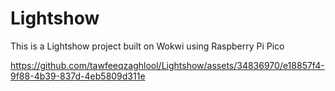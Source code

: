 # Lightshow
This is a Lightshow project built on Wokwi using Raspberry Pi Pico


https://github.com/tawfeeqzaghlool/Lightshow/assets/34836970/e18857f4-9f88-4b39-837d-4eb5809d311e


